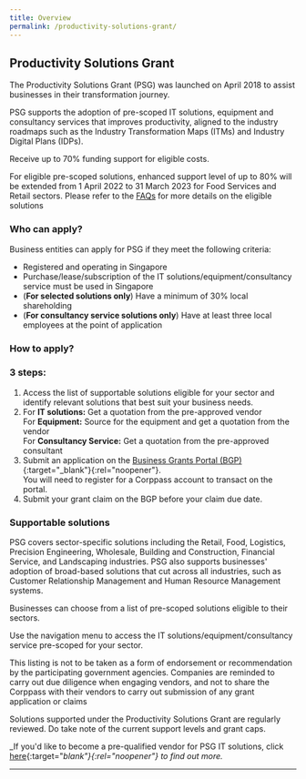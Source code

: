 ```yaml
---
title: Overview
permalink: /productivity-solutions-grant/
---
```


## Productivity Solutions Grant

The Productivity Solutions Grant (PSG) was launched on April 2018 to assist businesses in their transformation journey.

PSG supports the adoption of pre-scoped IT solutions, equipment and consultancy services that improves productivity, aligned to the industry roadmaps such as the Industry Transformation Maps (ITMs) and Industry Digital Plans (IDPs).

Receive up to 70% funding support for eligible costs.

For eligible pre-scoped solutions, enhanced support level of up to 80% will be extended from 1 April 2022 to 31 March 2023 for Food Services and Retail sectors. Please refer to the [FAQs](/productivity-solutions-grant/faq/) for more details on the eligible solutions

### Who can apply?

Business entities can apply for PSG if they meet the following criteria:

- Registered and operating in Singapore
- Purchase/lease/subscription of the IT solutions/equipment/consultancy service must be used in Singapore
- (**For selected solutions only**) Have a minimum of 30% local shareholding
- (**For consultancy service solutions only**) Have at least three local employees at the point of application

### How to apply?

### 3 steps:

1. Access the list of supportable solutions eligible for your sector and identify relevant solutions that best suit your business needs.
2. For **IT solutions:** Get a quotation from the pre-approved vendor
   <br>For **Equipment:** Source for the equipment and get a quotation from the vendor
   <br> For **Consultancy Service:** Get a quotation from the pre-approved consultant
3. Submit an application on the [Business Grants Portal (BGP)](https://www.businessgrants.gov.sg/){:target="_blank"}{:rel="noopener"}.
   <br>You will need to register for a Corppass account to transact on the portal.
4. Submit your grant claim on the BGP before your claim due date.

### Supportable solutions

PSG covers sector-specific solutions including the Retail, Food, Logistics, Precision Engineering, Wholesale, Building and Construction, Financial Service, and Landscaping industries. PSG also supports businesses' adoption of broad-based solutions that cut across all industries, such as Customer Relationship Management and Human Resource Management systems.

Businesses can choose from a list of pre-scoped solutions eligible to their sectors.

Use the navigation menu to access the IT solutions/equipment/consultancy service pre-scoped for your sector.

This listing is not to be taken as a form of endorsement or recommendation by the participating government agencies. Companies are reminded to carry out due diligence when engaging vendors, and not to share the Corppass with their vendors to carry out submission of any grant application or claims

Solutions supported under the Productivity Solutions Grant are regularly reviewed. Do take note of the current support levels and grant caps.

_If you'd like to become a pre-qualified vendor for PSG IT solutions, click [here](https://www.imda.gov.sg/icmvendors){:target="_blank"}{:rel="noopener"} to find out more._

---
